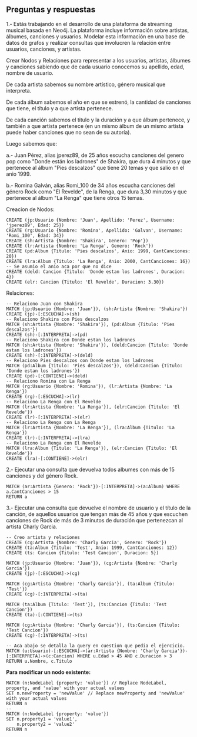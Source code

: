## Preguntas y respuestas
1.- Estás trabajando en el desarrollo de una plataforma de streaming musical basada en Neo4j. La plataforma incluye información sobre artistas, álbumes, canciones y usuarios. Modelar esta información en una base de datos de grafos y realizar consultas que involucren la relación entre usuarios, canciones, y artistas.

Crear Nodos y Relaciones para representar a los usuarios, artistas, álbumes y canciones sabiendo que de cada usuario conocemos su apellido, edad, nombre de usuario. 

De cada artista sabemos su nombre artístico, género musical que interpreta. 

De cada álbum sabemos el año en que se estrenó, la cantidad de canciones que tiene, el título y a que artista pertenece. 

De cada canción sabemos el titulo y la duración y a que álbum pertenece, y también a que artista pertenece (en un mismo álbum de un mismo artista puede haber canciones que no sean de su autoría).

Luego sabemos que:

a.- Juan Pérez, alias jperez89, de 25 años escucha canciones del genero pop como "Donde están los ladrones" de Shakira, que dura 4 minutos y que pertenece al álbum "Pies descalzos" que tiene 20 temas y que salio en el anio 1999.

b.- Romina Galván, alias Romi_100 de 34 años escucha canciones del género Rock como "El Revelde", de la Renga, que dura 3,30 minutos y que pertenece al álbum "La Renga" que tiene otros 15 temas.

Creacion de Nodos:
```
CREATE (jp:Usuario {Nombre: 'Juan', Apellido: 'Perez', Username: 'jperez89', Edad: 25})
CREATE (rg:Usuario {Nombre: 'Romina', Apellido: 'Galvan', Username: 'Romi_100', Edad: 34})
CREATE (sh:Artista {Nombre: 'Shakira', Genero: 'Pop'})
CREATE (lr:Artista {Nombre: 'La Renga', Genero: 'Rock'})
CREATE (pd:Album {Titulo: 'Pies descalzos', Anio: 1999, CantCanciones: 20})
CREATE (lra:Album {Titulo: 'La Renga', Anio: 2000, CantCanciones: 16}) -- Se asumio el anio aca por que no dice
CREATE (deld: Cancion {Titulo: 'Donde estan los ladrones', Duracion: 4})
CREATE (elr: Cancion {Titulo: 'El Revelde', Duracion: 3.30})
```
Relaciones:
```
-- Relaciono Juan con Shakira
MATCH (jp:Usuario {Nombre: 'Juan'}), (sh:Artista {Nombre: 'Shakira'})
CREATE (jp)-[:ESCUCHA]->(sh)
-- Relaciono Shakira con Pies descalzos
MATCH (sh:Artista {Nombre: 'Shakira'}), (pd:Album {Titulo: 'Pies descalzos'})
CREATE (sh)-[:INTERPRETA]->(pd)
-- Relaciono Shakira con Donde estan los ladrones
MATCH (sh:Artista {Nombre: 'Shakira'}), (deld:Cancion {Titulo: 'Donde estan los ladrones'})
CREATE (sh)-[:INTERPRETA]->(deld)
-- Relaciono Pies descalzos con Donde estan los ladrones
MATCH (pd:Album {Titulo: 'Pies descalzos'}), (deld:Cancion {Titulo: 'Donde estan los ladrones'})
CREATE (pd)-[:CONTIENE]->(deld)
-- Relaciono Romina con La Renga
MATCH (rg:Usuario {Nombre: 'Romina'}), (lr:Artista {Nombre: 'La Renga'})
CREATE (rg)-[:ESCUCHA]->(lr)
-- Relaciono La Renga con El Revelde
MATCH (lr:Artista {Nombre: 'La Renga'}), (elr:Cancion {Titulo: 'El Revelde'})
CREATE (lr)-[:INTERPRETA]->(elr)
-- Relaciono La Renga con La Renga
MATCH (lr:Artista {Nombre: 'La Renga'}), (lra:Album {Titulo: 'La Renga'})
CREATE (lr)-[:INTERPRETA]->(lra)
-- Relaciono La Renga con El Revelde
MATCH (lra:Album {Titulo: 'La Renga'}), (elr:Cancion {Titulo: 'El Revelde'})
CREATE (lra)-[:CONTIENE]->(elr)
```

2.- Ejecutar una consulta que devuelva todos albumes con más de 15 canciones y del género Rock.
```
MATCH (ar:Artista {Genero: 'Rock'})-[:INTERPRETA]->(a:Album) WHERE a.CantCanciones > 15
RETURN a
```

3.- Ejecutar una consulta que devuelve el nombre de usuario y el título de la canción, de aquellos usuarios que tengan más de 45 años y que escuchen canciones de Rock de más de 3 minutos de duración que pertenezcan al artista Charly Garcia.
```
-- Creo artista y relaciones 
CREATE (cg:Artista {Nombre: 'Charly Garcia', Genero: 'Rock'})
CREATE (ta:Album {Titulo: 'Test', Anio: 1999, CantCanciones: 12})
CREATE (ts: Cancion {Titulo: 'Test Cancion', Duracion: 5})

MATCH (jp:Usuario {Nombre: 'Juan'}), (cg:Artista {Nombre: 'Charly Garcia'})
CREATE (jp)-[:ESCUCHA]->(cg)

MATCH (cg:Artista {Nombre: 'Charly Garcia'}), (ta:Album {Titulo: 'Test'})
CREATE (cg)-[:INTERPRETA]->(ta)

MATCH (ta:Album {Titulo: 'Test'}), (ts:Cancion {Titulo: 'Test Cancion'})
CREATE (ta)-[:CONTIENE]->(ts)

MATCH (cg:Artista {Nombre: 'Charly Garcia'}), (ts:Cancion {Titulo: 'Test Cancion'})
CREATE (cg)-[:INTERPRETA]->(ts)

-- Aca abajo se detalla la query en cuestion que pedia el ejercicio.
MATCH (u:Usuario)-[:ESCUCHA]->(ar:Artista {Nombre: 'Charly Garcia'})-[:INTERPRETA]->(c:Cancion) WHERE u.Edad > 45 AND c.Duracion > 3
RETURN u.Nombre, c.Titulo
```

**Para modificar un nodo existente:**
```
MATCH (n:NodeLabel {property: 'value'}) // Replace NodeLabel, property, and 'value' with your actual values
SET n.newProperty = 'newValue' // Replace newProperty and 'newValue' with your actual values
RETURN n
--
MATCH (n:NodeLabel {property: 'value'})
SET n.property1 = 'value1',
    n.property2 = 'value2'
RETURN n
```